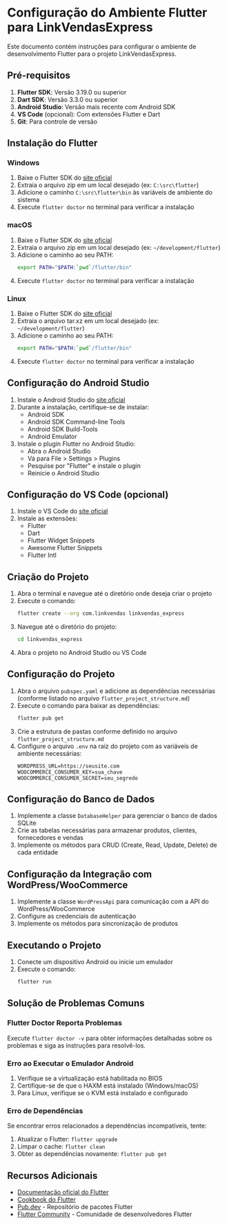# Configuração do Ambiente Flutter para LinkVendasExpress

Este documento contém instruções para configurar o ambiente de desenvolvimento Flutter para o projeto LinkVendasExpress.

## Pré-requisitos

1. **Flutter SDK**: Versão 3.19.0 ou superior
2. **Dart SDK**: Versão 3.3.0 ou superior
3. **Android Studio**: Versão mais recente com Android SDK
4. **VS Code** (opcional): Com extensões Flutter e Dart
5. **Git**: Para controle de versão

## Instalação do Flutter

### Windows

1. Baixe o Flutter SDK do [site oficial](https://flutter.dev/docs/get-started/install/windows)
2. Extraia o arquivo zip em um local desejado (ex: `C:\src\flutter`)
3. Adicione o caminho `C:\src\flutter\bin` às variáveis de ambiente do sistema
4. Execute `flutter doctor` no terminal para verificar a instalação

### macOS

1. Baixe o Flutter SDK do [site oficial](https://flutter.dev/docs/get-started/install/macos)
2. Extraia o arquivo zip em um local desejado (ex: `~/development/flutter`)
3. Adicione o caminho ao seu PATH:
   ```bash
   export PATH="$PATH:`pwd`/flutter/bin"
   ```
4. Execute `flutter doctor` no terminal para verificar a instalação

### Linux

1. Baixe o Flutter SDK do [site oficial](https://flutter.dev/docs/get-started/install/linux)
2. Extraia o arquivo tar.xz em um local desejado (ex: `~/development/flutter`)
3. Adicione o caminho ao seu PATH:
   ```bash
   export PATH="$PATH:`pwd`/flutter/bin"
   ```
4. Execute `flutter doctor` no terminal para verificar a instalação

## Configuração do Android Studio

1. Instale o Android Studio do [site oficial](https://developer.android.com/studio)
2. Durante a instalação, certifique-se de instalar:
   - Android SDK
   - Android SDK Command-line Tools
   - Android SDK Build-Tools
   - Android Emulator
3. Instale o plugin Flutter no Android Studio:
   - Abra o Android Studio
   - Vá para File > Settings > Plugins
   - Pesquise por "Flutter" e instale o plugin
   - Reinicie o Android Studio

## Configuração do VS Code (opcional)

1. Instale o VS Code do [site oficial](https://code.visualstudio.com/)
2. Instale as extensões:
   - Flutter
   - Dart
   - Flutter Widget Snippets
   - Awesome Flutter Snippets
   - Flutter Intl

## Criação do Projeto

1. Abra o terminal e navegue até o diretório onde deseja criar o projeto
2. Execute o comando:
   ```bash
   flutter create --org com.linkvendas linkvendas_express
   ```
3. Navegue até o diretório do projeto:
   ```bash
   cd linkvendas_express
   ```
4. Abra o projeto no Android Studio ou VS Code

## Configuração do Projeto

1. Abra o arquivo `pubspec.yaml` e adicione as dependências necessárias (conforme listado no arquivo `flutter_project_structure.md`)
2. Execute o comando para baixar as dependências:
   ```bash
   flutter pub get
   ```
3. Crie a estrutura de pastas conforme definido no arquivo `flutter_project_structure.md`
4. Configure o arquivo `.env` na raiz do projeto com as variáveis de ambiente necessárias:
   ```
   WORDPRESS_URL=https://seusite.com
   WOOCOMMERCE_CONSUMER_KEY=sua_chave
   WOOCOMMERCE_CONSUMER_SECRET=seu_segredo
   ```

## Configuração do Banco de Dados

1. Implemente a classe `DatabaseHelper` para gerenciar o banco de dados SQLite
2. Crie as tabelas necessárias para armazenar produtos, clientes, fornecedores e vendas
3. Implemente os métodos para CRUD (Create, Read, Update, Delete) de cada entidade

## Configuração da Integração com WordPress/WooCommerce

1. Implemente a classe `WordPressApi` para comunicação com a API do WordPress/WooCommerce
2. Configure as credenciais de autenticação
3. Implemente os métodos para sincronização de produtos

## Executando o Projeto

1. Conecte um dispositivo Android ou inicie um emulador
2. Execute o comando:
   ```bash
   flutter run
   ```

## Solução de Problemas Comuns

### Flutter Doctor Reporta Problemas

Execute `flutter doctor -v` para obter informações detalhadas sobre os problemas e siga as instruções para resolvê-los.

### Erro ao Executar o Emulador Android

1. Verifique se a virtualização está habilitada no BIOS
2. Certifique-se de que o HAXM está instalado (Windows/macOS)
3. Para Linux, verifique se o KVM está instalado e configurado

### Erro de Dependências

Se encontrar erros relacionados a dependências incompatíveis, tente:
1. Atualizar o Flutter: `flutter upgrade`
2. Limpar o cache: `flutter clean`
3. Obter as dependências novamente: `flutter pub get`

## Recursos Adicionais

- [Documentação oficial do Flutter](https://flutter.dev/docs)
- [Cookbook do Flutter](https://flutter.dev/docs/cookbook)
- [Pub.dev](https://pub.dev/) - Repositório de pacotes Flutter
- [Flutter Community](https://flutter.community/) - Comunidade de desenvolvedores Flutter
